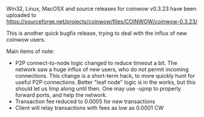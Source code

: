 Win32, Linux, MacOSX and source releases for coinwow v0.3.23 have been uploaded to
https://sourceforge.net/projects/coinwow/files/COINWOW/coinwow-0.3.23/

This is another quick bugfix release, trying to deal with the influx of new coinwow users.

Main items of note:

* P2P connect-to-node logic changed to reduce timeout a bit.  The network saw a huge influx of new users, who do not permit incoming connections.  This change is a short-term hack, to more quickly hunt for useful P2P connections.  Better "leaf node" logic is in the works, but this should let us limp along until then.  One may use -upnp to properly forward ports, and help the network.
* Transaction fee reduced to 0.0005 for new transactions
* Client will relay transactions with fees as low as 0.0001 CW
